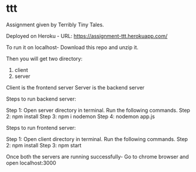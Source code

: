 # ttt
Assignment given by Terribly Tiny Tales.

Deployed on Heroku - 
URL: https://assignment-ttt.herokuapp.com/

To run it on localhost-
Download this repo and unzip it.

Then you will get two directory:
  1. client
  2. server

Client is the frontend server
Server is the backend server

Steps to run backend server:

Step 1: Open server directory in terminal.
  Run the following commands.
Step 2: npm install
Step 3: npm i nodemon
Step 4: nodemon app.js

Steps to run frontend server:

Step 1: Open client directory in terminal.
  Run the following commands.
Step 2: npm install
Step 3: npm start

Once both the servers are running successfully-
    Go to chrome browser and open localhost:3000
